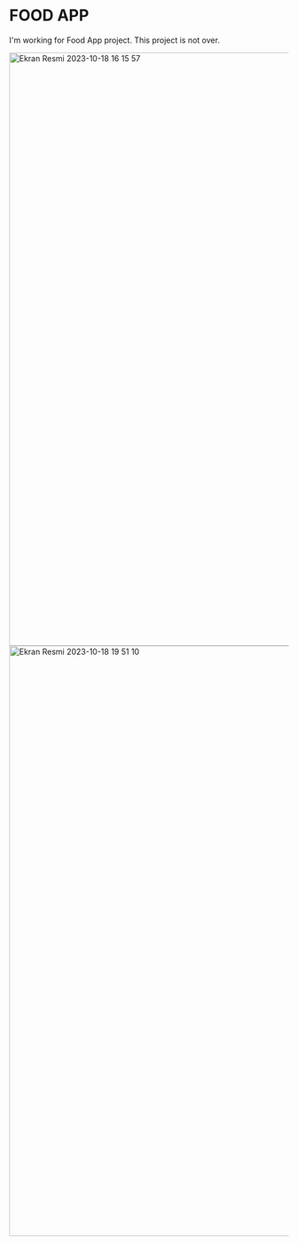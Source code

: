 # **FOOD APP**


I'm working for Food App project. This project is not over.


<img width="1068" alt="Ekran Resmi 2023-10-18 16 15 57" src="https://github.com/kadirkyr/FoodApp/assets/126793336/04e6c45a-ba17-48c1-93df-8816534b7080">

<img width="1063" alt="Ekran Resmi 2023-10-18 19 51 10" src="https://github.com/kadirkyr/food_app/assets/126793336/3c1049a5-f96d-450a-b205-b3d2f2871189">
